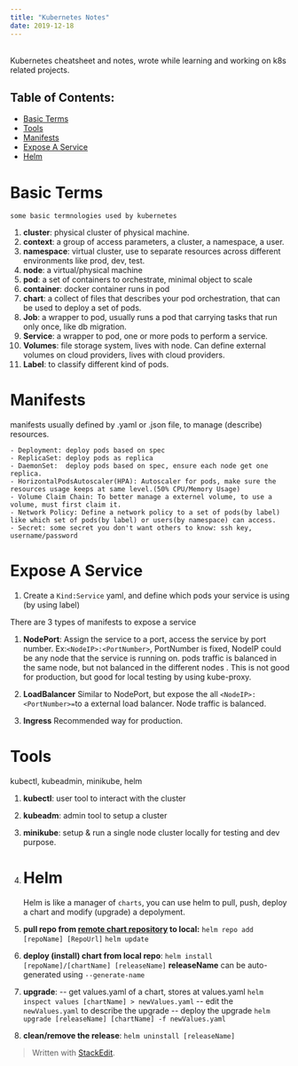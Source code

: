 ```yaml
---
title: "Kubernetes Notes"
date: 2019-12-18
---
```

<br>
Kubernetes cheatsheet and notes, wrote while learning and working on k8s related projects. <br>

## Table of Contents:
* [Basic Terms](#Basic-Terms)
*  [Tools](#Tools)
* [Manifests](#Manifests)
* [Expose A Service](#Expose-A-Service)
* [Helm](#Helm)

# Basic Terms
	some basic termnologies used by kubernetes
1. **cluster**: physical cluster of physical machine.
2. **context**: a group of access parameters,  a cluster, a namespace, a user.
3. **namespace**: virtual cluster, use to separate resources across different environments like prod, dev, test.
4. **node**: a virtual/physical machine
5. **pod**: a set of containers to orchestrate, minimal object to scale
6. **container**: docker container runs in pod
7. **chart**: a collect of files that describes your pod orchestration, that can be used to deploy a set of pods.
8. **Job**: a wrapper to pod, usually runs a pod that carrying tasks that run only once, like db migration.
9. **Service**: a wrapper to pod, one or more pods to perform a service.
10. **Volumes**: file storage system, lives with node. Can define external volumes on cloud providers, lives with cloud providers.
11. **Label**: to classify different kind of pods. 
 

# Manifests

manifests usually defined by .yaml or .json file, to manage (describe) resources.

	- Deployment: deploy pods based on spec
	- ReplicaSet: deploy pods as replica 
	- DaemonSet:  deploy pods based on spec, ensure each node get one replica.
	- HorizontalPodsAutoscaler(HPA): Autoscaler for pods, make sure the resources usage keeps at same level.(50% CPU/Memory Usage)
	- Volume Claim Chain: To better manage a externel volume, to use a volume, must first claim it.
	- Network Policy: Define a network policy to a set of pods(by label) like which set of pods(by label) or users(by namespace) can access.
	- Secret: some secret you don't want others to know: ssh key, username/password


# Expose A Service


1. Create a `Kind:Service` yaml, and define which pods your service is using (by using label)

There are 3 types of manifests to expose a service

1. **NodePort**:  Assign the service to a port, access the service by port number. Ex:`<NodeIP>:<PortNumber>`, PortNumber is fixed, NodeIP could be any node that the service is running on. pods traffic is balanced in the same node, but not balanced in the different nodes . This is not good for production, but good for local testing by using kube-proxy.

2. **LoadBalancer** Similar to NodePort, but expose the all `<NodeIP>:<PortNumber>=`to a external load balancer. Node traffic is balanced.

3. **Ingress** Recommended way for production. 

# Tools
kubectl, kubeadmin, minikube, helm
1. **kubectl**: user tool to interact with the cluster
2. **kubeadm**: admin tool to setup a cluster
3. **minikube**: setup & run a single node cluster locally for testing and dev purpose.
4. # Helm
   Helm is like a manager of `charts`, you can use helm to pull, push, deploy a chart and modify (upgrade) a depolyment.

6. **pull  repo from [remote chart repository](https://helm.sh/docs/topics/chart_repository/) to local:** 
`helm repo add [repoName] [RepoUrl]`
`helm update`
7.  **deploy (install)  chart from local repo**:
`helm install [repoName]/[chartName] [releaseName]`
**releaseName** can be auto-generated using `--generate-name`
8. **upgrade**:
 -- get  values.yaml of a chart, stores at values.yaml
`helm inspect values [chartName] > newValues.yaml`
-- edit the `newValues.yaml` to describe the upgrade
-- deploy the upgrade
`helm upgrade [releaseName] [chartName] -f newValues.yaml` 
9. **clean/remove the release**:
`helm uninstall [releaseName]`


> Written with [StackEdit](https://stackedit.io/).
<!--stackedit_data:
eyJoaXN0b3J5IjpbLTEzNjc5MjQxMjMsMTEzNTkxNTEzNywzNj
Q0NDU4MjUsLTIwNTczOTQxMTAsMTcxMjAxNDI1OSwtMTg5NzEy
MDM3MCwxMjU1NjYyMDM3LDQ2OTIzNDUwNiwtNzA1MTU2NzQxLC
00MTE4NTU3MDQsOTg0MzQyMzUzLDIwMjQ5MzkxNjUsMTgxMjEz
ODA3OCwxNzM1NDI1OTg5LC0xMzMzNjEzNDgsLTg4NDMzMjY0MS
wxMjcwMTQxNjMxLDM4ODc3NjI4MCw2NDI4Nzk0Nl19
-->